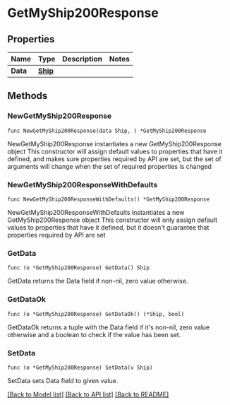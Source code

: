 # GetMyShip200Response

## Properties

Name | Type | Description | Notes
------------ | ------------- | ------------- | -------------
**Data** | [**Ship**](Ship.md) |  | 

## Methods

### NewGetMyShip200Response

`func NewGetMyShip200Response(data Ship, ) *GetMyShip200Response`

NewGetMyShip200Response instantiates a new GetMyShip200Response object
This constructor will assign default values to properties that have it defined,
and makes sure properties required by API are set, but the set of arguments
will change when the set of required properties is changed

### NewGetMyShip200ResponseWithDefaults

`func NewGetMyShip200ResponseWithDefaults() *GetMyShip200Response`

NewGetMyShip200ResponseWithDefaults instantiates a new GetMyShip200Response object
This constructor will only assign default values to properties that have it defined,
but it doesn't guarantee that properties required by API are set

### GetData

`func (o *GetMyShip200Response) GetData() Ship`

GetData returns the Data field if non-nil, zero value otherwise.

### GetDataOk

`func (o *GetMyShip200Response) GetDataOk() (*Ship, bool)`

GetDataOk returns a tuple with the Data field if it's non-nil, zero value otherwise
and a boolean to check if the value has been set.

### SetData

`func (o *GetMyShip200Response) SetData(v Ship)`

SetData sets Data field to given value.



[[Back to Model list]](../README.md#documentation-for-models) [[Back to API list]](../README.md#documentation-for-api-endpoints) [[Back to README]](../README.md)


